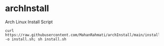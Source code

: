 # archInstall
Arch Linux Install Script
```
curl https://raw.githubusercontent.com/MahanRahmati/archInstall/main/install.sh -o install.sh; sh install.sh
```
